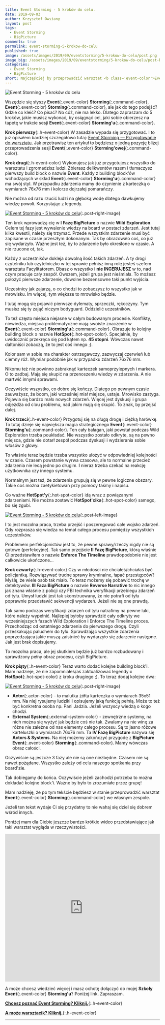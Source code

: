 ```yaml
---
title: Event Storming - 5 kroków do celu.
date: 2019-09-03
author: Krzysztof Owsiany
layout: post
tags:
  - Event Storming
  - BigPicture
comments: true
permalink: event-storming-5-krokow-do-celu
published: true
image: /assets/images/2019/09/eventstorming/5-krokow-do-celu/post.png
image_big: /assets/images/2019/09/eventstorming/5-krokow-do-celu/post-big.png
categories:
  - Event Storming
  - BigPicture
short: Najczęściej by przeprowadzić warsztat <b class='event-color'>Event</b><b class='command-color'>Storming'u</b> wystarczy jego częściowa wiedza. Mam tutaj dla ciebie 5 kroków do wyznaczenia i przeprowadzenia strategicznej części <b class='event-color'>Event</b><b class='command-color'>Storming'u</b> o nazwie <b>BigPicture</b>.
---
```

![Event Storming - 5 kroków do celu][post-big]

Wszędzie się słyszy **Event**{:.event-color} **Storming**{:.command-color}, **Event**{:.event-color} **Storming**{:.command-color}, ale jak do tego podejść? Gdzie co kleić? Co pisać?
No cóż, nie ma lekko. Dlatego zapraszam do 5 kroków, jakie musisz wykonać, by osiągnąć cel, jaki sobie obierzesz na tapetę w trakcie sesji **Event**{:.event-color} **Storming'u**{:.command-color}.

**Krok pierwszy**{:.h-event-color}
W zasadzie wypada się przygotować. I to już opisałem bardziej szczegółowo tutaj: [Event Storming — Przygotowanie do warsztatu.]
Jak przetrawisz ten artykuł to będziesz o jedną pozycję bliżej przeprowadzenia sesji **Event**{:.event-color} **Storming'owej**{:.command-color}.

**Krok drugi**{:.h-event-color}
Wykonujesz jak już przygotujesz wszystko do warsztatu i zgromadzisz ludzi. Zbierasz delikwentów razem i tłumaczysz pierwszy build block o nazwie **Event**. 
Każdy z building block'ów wchodzących w skład **Event**{:.event-color} **Storming'u**{:.command-color} ma swój styl. W przypadku zdarzenia mamy do czynienie z karteczką o wymiarach 76x76 mm i kolorze dojrzałej pomarańczy. 

Nie można od razu rzucić ludzi na głęboką wodę dlatego dawkujemy wiedzę powoli. Korzystając z legendy.

[![Event Storming - 5 kroków do celu][wild_exploration]][wild_exploration-big]{:.post-right-image}

Ten krok wprowadzą cię w **I Fazę BigPicture** o nazwie **Wild Exploration**. Celem tej fazy jest wywalenie wiedzy na board w postaci zdarzeń. 
Jest tutaj kilka kwestii, należy się trzymać. Przede wszystkim zdarzenie musi być zapisane w czasie przeszłym dokonanym. Tak by obrazowało coś, co już się wydarzyło. Ważne jest też, by to zdarzenie było określone w czasie. A nie rzucone ot, tak. 

Każdy z uczestników dokleja dowolną ilość takich zdarzeń. A ty drogi czytelniku lub czytelniczko w tej sprawie pełnisz inną rolę jesteś szefem warsztatu Facylitatorem. Dbasz o wszystko i **nie INGERUJESZ** w to, nad czym pracuje cały zespół.
Owszem, jeżeli grupa jest nieśmiała. To możesz położyć pierwsze zdarzenie, dowolne bezsensowne taki punkt wyjścia.

Uczestnicy jak zajarzą, o co chodzi to zobaczysz to wszystko jak w mrowisku. Im więcej, tym większe to mrowisko będzie.

I tutaj mogą się pojawić pierwsze dylematy, sprzeczki, rękoczyny. Tym musisz się ty zająć niczym bodyguard. Oddzielić uczestników.

To też często miejsca niejasne w całym budowanym procesie. Konflikty, niewiedza, miejsca problematyczne mają swoiste znaczenie w **Event**{:.event-color} **Storming'u**{:.command-color}. Obrazuje to kolejny building block o nazwie **HotSpot**{:.hot-spot-color}. Specjalnie, by uwidocznić przekręca się pod kątem np. **45 stopni**. Wówczas nawet daltoniści zobaczą, że to jest coś innego ;). 

Kolor sam w sobie ma charakter ostrzegawczy, zazwyczaj czerwień lub ciemny róż. Wymiar podobnie jak w przypadku zdarzeń 76x76 mm.

Nikomu też nie powinno zabraknąć karteczek samoprzylepnych i markera. O to zadbaj. Mają się skupić na przenoszeniu wiedzy w zdarzenia. A nie martwić innymi sprawami.

Oczywiście wszystko, co dobre się kończy. Dlatego po pewnym czasie zauważysz, że boom, jaki wcześniej miał miejsce, ustaje. Mrowisko zastyga. Pojawia się bardzo mało nowych zdarzeń. Więcej jest dyskusji i grupa odjeżdża od clou problemu, nad jakim mają się skupić. To znak, by przejść dalej.

**Krok trzeci**{:.h-event-color}
Przygotuj się na długą drogę i ciężką harówkę. To tutaj dzieje się największa magia strategicznego **Event**{:.event-color} **Storming'u**{:.command-color}. Ten cały bałagan, jaki powstał podczas Wild Exploration trzeba poukładać. Nie wszystko zostało odkryte, są na pewno miejsca, gdzie nie dotarł zespół podczas dyskusji i wydzierania sobie włosów z głowy.

To właśnie teraz będzie trzeba wszystko ułożyć w odpowiedniej kolejności w czasie. Czasem powstanie wyrwa czasowa, ale to normalne przecież zdarzenia nie lecą jedno po drugim. I nieraz trzeba czekać na reakcję użytkownika czy innego systemu.

Normalnym jest też, że zdarzenia grupują się w pewne logiczne obszary. Takie coś można zaetykietowań przy pomocy taśmy i napisu.

Co ważne **HotSpot'y**{:.hot-spot-color} idą wraz z powiązanymi zdarzeniami. Nie można zostawić **HotSpot'cika**{:.hot-spot-color} samego, bo się zgubi.

[![Event Storming - 5 kroków do celu][enforce_the_timeline]][enforce_the_timeline-big]{:.post-left-image}

I to jest mozolna praca, trzeba przejść i poszeregować całe wojsko zdarzeń.  Gdy rozprasza się wiedza na temat całego procesu pomiędzy wszystkich uczestników.

Problemem perfekcjonistów jest to, że pewne sprawy/rzeczy nigdy nie są gotowe (perfekcyjne). Tak samo przejście **II Fazę BigPicture**, którą właśnie Ci przedstawiłem o nazwie **Enforce The Timeline** prawdopodobnie nie jest całkowicie ukończone...

**Krok czwarty**{:.h-event-color}
Czy w młodości nie chciałeś/chciałaś być policjantką. Rozwiązywać trudne sprawy kryminalne, łapać przestępców?
Myślę, że wiele osób tak miało. To teraz możemy się pobawić trochę w detektywów. **III Faza BigPicture** o nazwie **Reverse Narrative** to nic innego jak znana właśnie z policji czy FBI technika weryfikacji przebiegu zdarzeń od tyłu. Umysł ludzki jest tak skonstruowany, że nie potrafi od tyłu poprawnie przedstawić sekwencji wydarzeń. Jeżeli nie są one prawdą. 

Tak samo podczas weryfikacji zdarzeń od tyłu natrafimy na pewne luki, które należy wypełnić. Najlepiej byłoby sprawdzić cały odkryty we wcześniejszych fazach Wild Exploration i Enforce The Timeline proces. Przechodząc od ostatniego zdarzenia do pierwszego drogę. Czyli przeskakując paluchem do tyłu. Sprawdzając wszystkie zdarzenia poprzedzająca jakie muszą zaistnieć by wydarzyło się zdarzenie następne. Jak jest brak dopisujemy.

To mozolna praca, ale jej skutkiem będzie już bardzo rozbudowany i sprawdzony pełny obraz procesu, czyli BigPicture.

**Krok piąty**{:.h-event-color}
Teraz warto dodać kolejne building block'i. Mam nadzieje, że nie zapomniałeś/aś zaktualizować legendy o **HotSpot**{:.hot-spot-color} z kroku drugiego ;). 
To teraz dodaj kolejne dwa:

[![Event Storming - 5 kroków do celu][actors_and_systems]][actors_and_systems-big]{:.post-right-image}

* **Actor**{:.actor-color} - to malutka żółta karteczka o wymiarach 35x51 mm. Na niej rysujemy ludziki i opisujemy jaką funkcję pełnią. Może to też być konkretna osoba np. Pani Jadzia. Jeżeli wszyscy wiedzą o kogo chodzi.
* **External System**{:.external-system-color} - zewnętrzne systemy, na nich można się wyżyć jak będzie coś nie tak. Zwalamy na nie winę za różne nie zależne od nas elementy całego procesu. Są to jasno różowe karteluszki o wymiarach 76x76 mm. Ta **IV Fazę BigPicture** nazywa się **Actors & Systems**. Na niej możemy zakończyć przygodę z **BigPicture** **Event**{:.event-color} **Storming**{:.command-color}. Mamy wówczas obraz całości.

Oczywiście są jeszcze 3 fazy ale nie są one niezbędne. Czasem nie są nawet pożądane. Wszystko zależy od celu naszego spotkania przy board'zie.

Tak dobiegamy do końca. Oczywiście jeżeli zachodzi potrzeba to można dokładać kolejne block'i. Ważne by było to zrozumiałe przez grupę!

Mam nadzieję, że po tym tekście będziesz w stanie przeprowadzić warsztat **Event**{:.event-color} **Storming**{:.command-color} we własnym zespole.

Jeżeli ten tekst wydaje Ci się przydatny to nie wahaj się dziel się dobrem wśród innych.

Poniżej mam dla Ciebie jeszcze bardzo krótkie wideo przedstawiające jak taki warsztat wygląda w rzeczywistości.

<div width="640" height="480" style="margin-left:auto; margin-right:auto;">
<embed width="100%" height="480" src="https://www.youtube.com/embed/WqToo1Pj76M"/>
</div >

A może chcesz wiedzieć więcej i masz ochotę dołączyć do mojej **Szkoły** **Event**{:.event-color} **Storming'u**?
Poniżej link. Zapraszam.

**[Chcesz poznać Event Storming? Kliknij.]**{:.h-event-color}

**[A może warsztacik? Kliknij.]**{:.h-event-color}

---

[post]: /assets/images/2019/09/eventstorming/5-krokow-do-celu/post.png
[post-big]: /assets/images/2019/09/eventstorming/5-krokow-do-celu/post-big.png

[wild_exploration]: /assets/images/2019/09/eventstorming/5-krokow-do-celu/wild_exploration.jpg
[wild_exploration-big]: /assets/images/2019/09/eventstorming/5-krokow-do-celu/wild_exploration-big.jpg

[enforce_the_timeline]: /assets/images/2019/09/eventstorming/5-krokow-do-celu/enforce_the_timeline.jpg
[enforce_the_timeline-big]: /assets/images/2019/09/eventstorming/5-krokow-do-celu/enforce_the_timeline-big.jpg

[actors_and_systems]: /assets/images/2019/09/eventstorming/5-krokow-do-celu/actors_and_systems.jpg
[actors_and_systems-big]: /assets/images/2019/09/eventstorming/5-krokow-do-celu/actors_and_systems-big.jpg


[Event Storming — Przygotowanie do warsztatu.]: {{site.url}}/event-storming-przygotowanie-do-warsztatu?utm_source=mrdev&utm_medium=article&utm_campaign=szkolaeventstormingu&utm_content=5steps

[SzkolaEventStormingu.pl]: {{site.szkolaeventstormingu}}?utm_source=mrdev&utm_medium=article&utm_campaign=szkolaeventstormingu&utm_content=5steps

[A może warsztacik? Kliknij.]: site.url}}/szkolenia?utm_source=mrdev&utm_medium=article&utm_campaign=szkolaeventstormingu&utm_content=5steps

[Chcesz poznać Event Storming? Kliknij.]: {{site.szkolaeventstormingu}}?utm_source=mrdev&utm_medium=article&utm_campaign=szkolaeventstormingu&utm_content=5steps